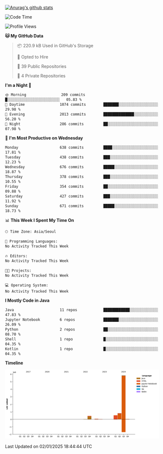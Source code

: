[![Anurag's github stats](https://github-readme-stats.vercel.app/api?username=hajubal)](https://github.com/anuraghazra/github-readme-stats)

<!--START_SECTION:waka-->
![Code Time](http://img.shields.io/badge/Code%20Time-165%20hrs%2017%20mins-blue)

![Profile Views](http://img.shields.io/badge/Profile%20Views-0-blue)

**🐱 My GitHub Data** 

> 📦 220.9 kB Used in GitHub's Storage 
 > 
> 💼 Opted to Hire
 > 
> 📜 39 Public Repositories 
 > 
> 🔑 4 Private Repositories 
 > 
**I'm a Night 🦉** 

```text
🌞 Morning                209 commits         █░░░░░░░░░░░░░░░░░░░░░░░░   05.83 % 
🌆 Daytime                1074 commits        ███████░░░░░░░░░░░░░░░░░░   29.98 % 
🌃 Evening                2013 commits        ██████████████░░░░░░░░░░░   56.20 % 
🌙 Night                  286 commits         ██░░░░░░░░░░░░░░░░░░░░░░░   07.98 % 
```
📅 **I'm Most Productive on Wednesday** 

```text
Monday                   638 commits         ████░░░░░░░░░░░░░░░░░░░░░   17.81 % 
Tuesday                  438 commits         ███░░░░░░░░░░░░░░░░░░░░░░   12.23 % 
Wednesday                676 commits         █████░░░░░░░░░░░░░░░░░░░░   18.87 % 
Thursday                 378 commits         ███░░░░░░░░░░░░░░░░░░░░░░   10.55 % 
Friday                   354 commits         ██░░░░░░░░░░░░░░░░░░░░░░░   09.88 % 
Saturday                 427 commits         ███░░░░░░░░░░░░░░░░░░░░░░   11.92 % 
Sunday                   671 commits         █████░░░░░░░░░░░░░░░░░░░░   18.73 % 
```


📊 **This Week I Spent My Time On** 

```text
🕑︎ Time Zone: Asia/Seoul

💬 Programming Languages: 
No Activity Tracked This Week

🔥 Editors: 
No Activity Tracked This Week

🐱‍💻 Projects: 
No Activity Tracked This Week

💻 Operating System: 
No Activity Tracked This Week
```

**I Mostly Code in Java** 

```text
Java                     11 repos            ████████████░░░░░░░░░░░░░   47.83 % 
Jupyter Notebook         6 repos             ███████░░░░░░░░░░░░░░░░░░   26.09 % 
Python                   2 repos             ██░░░░░░░░░░░░░░░░░░░░░░░   08.70 % 
Shell                    1 repo              █░░░░░░░░░░░░░░░░░░░░░░░░   04.35 % 
Kotlin                   1 repo              █░░░░░░░░░░░░░░░░░░░░░░░░   04.35 % 
```



**Timeline**

![Lines of Code chart](https://raw.githubusercontent.com/hajubal/hajubal/main/assets/bar_graph.png)


 Last Updated on 02/01/2025 18:44:44 UTC
<!--END_SECTION:waka-->
